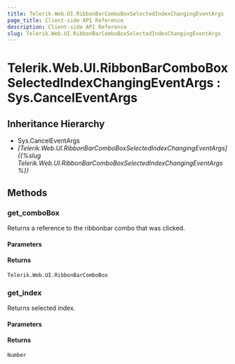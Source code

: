```yaml
---
title: Telerik.Web.UI.RibbonBarComboBoxSelectedIndexChangingEventArgs
page_title: Client-side API Reference
description: Client-side API Reference
slug: Telerik.Web.UI.RibbonBarComboBoxSelectedIndexChangingEventArgs
---
```


# Telerik.Web.UI.RibbonBarComboBoxSelectedIndexChangingEventArgs : Sys.CancelEventArgs

## Inheritance Hierarchy

* Sys.CancelEventArgs
* *[Telerik.Web.UI.RibbonBarComboBoxSelectedIndexChangingEventArgs]({%slug Telerik.Web.UI.RibbonBarComboBoxSelectedIndexChangingEventArgs%})*

## Methods

### get_comboBox

Returns a reference to the ribbonbar combo that was clicked.

#### Parameters

#### Returns

`Telerik.Web.UI.RibbonBarComboBox`

### get_index

Returns selected index.

#### Parameters

#### Returns

`Number`

 
